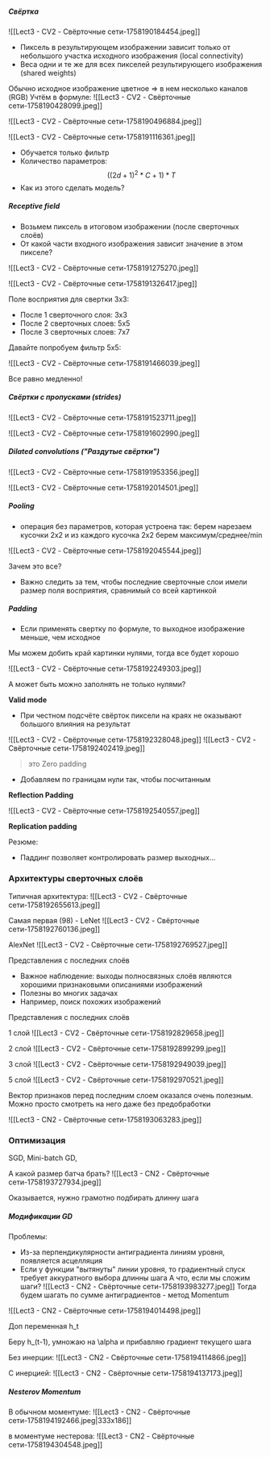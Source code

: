 ##### Свёртка
![[Lect3 - CV2 - Свёрточные сети-1758190184454.jpeg]]
- Пиксель в результирующем изображении зависит только от небольшого участка исходного изображения (local connectivity)
- Веса одни и те же для всех пикселей результирующего изображения (shared weights)

Обычно исходное изображение цветное => в нем несколько каналов (RGB)
Учтём в формуле:
![[Lect3 - CV2 - Свёрточные сети-1758190428099.jpeg]]

![[Lect3 - CV2 - Свёрточные сети-1758190496884.jpeg]]


![[Lect3 - CV2 - Свёрточные сети-1758191116361.jpeg]]
- Обучается только фильтр
- Количество параметров: $$((2d+1)^2 * C + 1) * T$$
- Как из этого сделать модель?

##### Receptive field

- Возьмем пиксель в итоговом изображении (после сверточных слоёв)
- От какой части входного изображения зависит значение в этом пикселе?

![[Lect3 - CV2 - Свёрточные сети-1758191275270.jpeg]]

![[Lect3 - CV2 - Свёрточные сети-1758191326417.jpeg]]

Поле восприятия для свертки 3х3:
- После 1 сверточного слоя: 3х3
- После 2 сверточных слоев: 5х5
- После 3 сверточных слоев: 7х7

Давайте попробуем фильтр 5х5:

![[Lect3 - CV2 - Свёрточные сети-1758191466039.jpeg]]

Все равно медленно!

##### Свёртки с пропусками (strides)

![[Lect3 - CV2 - Свёрточные сети-1758191523711.jpeg]]

![[Lect3 - CV2 - Свёрточные сети-1758191602990.jpeg]]

##### Dilated convolutions ("Раздутые свёртки")

![[Lect3 - CV2 - Свёрточные сети-1758191953356.jpeg]]

![[Lect3 - CV2 - Свёрточные сети-1758192014501.jpeg]]

##### Pooling
- операция без параметров, которая устроена так: берем нарезаем кусочки 2х2 и из каждого кусочка 2х2 берем максимум/среднее/min

![[Lect3 - CV2 - Свёрточные сети-1758192045544.jpeg]]

Зачем это все? 
- Важно следить за тем, чтобы последние сверточные слои имели размер поля восприятия, сравнимый со всей картинкой

##### Padding

- Если применять свертку по формуле, то выходное изображение меньше, чем исходное

Мы можем добить край картинки нулями, тогда все будет хорошо

![[Lect3 - CV2 - Свёрточные сети-1758192249303.jpeg]]

А может быть можно заполнять не только нулями?

**Valid mode**
- При честном подсчёте свёрток пиксели на краях не оказывают большого влияния на результат

![[Lect3 - CV2 - Свёрточные сети-1758192328048.jpeg]]
![[Lect3 - CV2 - Свёрточные сети-1758192402419.jpeg]]

> это Zero padding

- Добавляем по границам нули так, чтобы посчитанным

**Reflection Padding**

![[Lect3 - CV2 - Свёрточные сети-1758192540557.jpeg]]

**Replication padding**

Резюме:
- Паддинг позволяет контролировать размер выходных...

### Архитектуры сверточных слоёв

Типичная архитектура:
![[Lect3 - CV2 - Свёрточные сети-1758192655613.jpeg]]

Самая первая (98) - LeNet
![[Lect3 - CV2 - Свёрточные сети-1758192760136.jpeg]]

AlexNet
![[Lect3 - CV2 - Свёрточные сети-1758192769527.jpeg]]

Представления с последних слоёв
- Важное наблюдение: выходы полносвязных слоёв являются хорошими признаковыми описаниями изображений
- Полезны во многих задачах
- Например, поиск похожих изображений

Представления с последних слоёв

1 слой
![[Lect3 - CV2 - Свёрточные сети-1758192829658.jpeg]]

2 слой
![[Lect3 - CV2 - Свёрточные сети-1758192899299.jpeg]]

3 слой
![[Lect3 - CV2 - Свёрточные сети-1758192949039.jpeg]]

5 слой
![[Lect3 - CV2 - Свёрточные сети-1758192970521.jpeg]]

Вектор признаков перед последним слоем оказался очень полезным. Можно просто смотреть на него даже без предобработки

![[Lect3 - CN2 - Свёрточные сети-1758193063283.jpeg]]

### Оптимизация

SGD, Mini-batch GD, 

А какой размер батча брать?
![[Lect3 - CN2 - Свёрточные сети-1758193727934.jpeg]]

Оказывается, нужно грамотно подбирать длинну шага

##### Модификации GD

Проблемы:
- Из-за перпендикулярности антиградиента линиям уровня, появляется асцелляция
- Если у функции "вытянуты" линии уровня, то градиентный спуск требует аккуратного выбора длинны шага
А что, если мы сложим шаги?
![[Lect3 - CN2 - Свёрточные сети-1758193983277.jpeg]]
Тогда будем шагать по сумме антиградиентов - метод Momentum

![[Lect3 - CN2 - Свёрточные сети-1758194014498.jpeg]]

Доп переменная h_t

Беру h_(t-1), умножаю на \alpha и прибавляю градиент текущего шага

Без инерции:
![[Lect3 - CN2 - Свёрточные сети-1758194114866.jpeg]]

С инерцией:
![[Lect3 - CN2 - Свёрточные сети-1758194137173.jpeg]]

##### Nesterov Momentum

В обычном моментуме:
![[Lect3 - CN2 - Свёрточные сети-1758194192466.jpeg|333x186]]

в моментуме нестерова:
![[Lect3 - CN2 - Свёрточные сети-1758194304548.jpeg]]
